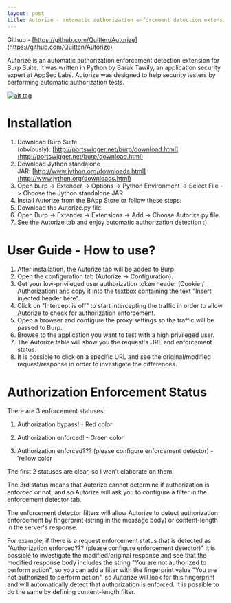 ```yaml
---
layout: post
title: Autorize - automatic authorization enforcement detection extension for Burp Suite
---   
```


Github - [https://github.com/Quitten/Autorize](https://github.com/Quitten/Autorize)

  

Autorize is an automatic authorization enforcement detection extension for Burp Suite. It was written in Python by Barak Tawily, an application security expert at AppSec Labs. Autorize was designed to help security testers by performing automatic authorization tests.

[![alt tag](https://raw.githubusercontent.com/Quitten/Autorize/master/Autorizev17.png)](https://raw.githubusercontent.com/Quitten/Autorize/master/Autorizev17.png)

[](https://github.com/Quitten/Autorize#installation)Installation
================================================================

1.  Download Burp Suite (obviously): [http://portswigger.net/burp/download.html](http://portswigger.net/burp/download.html)
2.  Download Jython standalone JAR: [http://www.jython.org/downloads.html](http://www.jython.org/downloads.html)
3.  Open burp -> Extender -> Options -> Python Environment -> Select File -> Choose the Jython standalone JAR
4.  Install Autorize from the BApp Store or follow these steps:
5.  Download the Autorize.py file.
6.  Open Burp -> Extender -> Extensions -> Add -> Choose Autorize.py file.
7.  See the Autorize tab and enjoy automatic authorization detection :)

[](https://github.com/Quitten/Autorize#user-guide---how-to-use)User Guide - How to use?
=======================================================================================

1.  After installation, the Autorize tab will be added to Burp.
2.  Open the configuration tab (Autorize -> Configuration).
3.  Get your low-privileged user authorization token header (Cookie / Authorization) and copy it into the textbox containing the text "Insert injected header here".
4.  Click on "Intercept is off" to start intercepting the traffic in order to allow Autorize to check for authorization enforcement.
5.  Open a browser and configure the proxy settings so the traffic will be passed to Burp.
6.  Browse to the application you want to test with a high privileged user.
7.  The Autorize table will show you the request's URL and enforcement status.
8.  It is possible to click on a specific URL and see the original/modified request/response in order to investigate the differences.

[](https://github.com/Quitten/Autorize#authorization-enforcement-status)Authorization Enforcement Status
========================================================================================================

There are 3 enforcement statuses:

1.  Authorization bypass! - Red color
    
2.  Authorization enforced! - Green color
    
3.  Authorization enforced??? (please configure enforcement detector) - Yellow color
    

The first 2 statuses are clear, so I won’t elaborate on them.

The 3rd status means that Autorize cannot determine if authorization is enforced or not, and so Autorize will ask you to configure a filter in the enforcement detector tab.

The enforcement detector filters will allow Autorize to detect authorization enforcement by fingerprint (string in the message body) or content-length in the server's response.

For example, if there is a request enforcement status that is detected as "Authorization enforced??? (please configure enforcement detector)" it is possible to investigate the modified/original response and see that the modified response body includes the string "You are not authorized to perform action", so you can add a filter with the fingerprint value "You are not authorized to perform action", so Autorize will look for this fingerprint and will automatically detect that authorization is enforced. It is possible to do the same by defining content-length filter.
